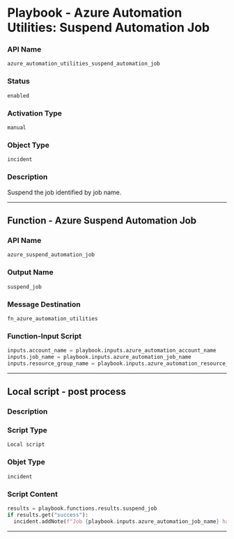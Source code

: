 <!--
    DO NOT MANUALLY EDIT THIS FILE
    THIS FILE IS AUTOMATICALLY GENERATED WITH resilient-sdk codegen
    Generated with resilient-sdk v49.1.51
-->

# Playbook - Azure Automation Utilities: Suspend Automation Job

### API Name
`azure_automation_utilities_suspend_automation_job`

### Status
`enabled`

### Activation Type
`manual`

### Object Type
`incident`

### Description
Suspend the job identified by job name.


---
## Function - Azure Suspend Automation Job

### API Name
`azure_suspend_automation_job`

### Output Name
`suspend_job`

### Message Destination
`fn_azure_automation_utilities`

### Function-Input Script
```python
inputs.account_name = playbook.inputs.azure_automation_account_name
inputs.job_name = playbook.inputs.azure_automation_job_name
inputs.resource_group_name = playbook.inputs.azure_automation_resource_group_name
```

---

## Local script - post process

### Description


### Script Type
`Local script`

### Objet Type
`incident`

### Script Content
```python
results = playbook.functions.results.suspend_job
if results.get("success"):
  incident.addNote(f"Job {playbook.inputs.azure_automation_job_name} has been suspended")
```

---
